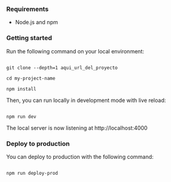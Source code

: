 ### Requirements

- Node.js and npm

### Getting started

Run the following command on your local environment:

```

git clone --depth=1 aqui_url_del_proyecto

cd my-project-name

npm install

```
Then, you can run locally in development mode with live reload:
```

npm run dev

```

  

The local server is now listening at http://localhost:4000

  

### Deploy to production

  

You can deploy to production with the following command:

  

```

npm run deploy-prod

```